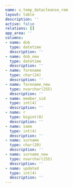 ```yaml
---
name: u_temp_datacleanse_rem
layout: table
description: ''
active: false
relations: []
app_area: ''
columns:
- name: dob
  type: datetime
  description: ''
- name: dob_new
  type: datetime
  description: ''
- name: forename
  type: char(24)
  description: ''
- name: forename_new
  type: nvarchar(255)
  description: ''
- name: member_sid
  type: int(4)
  description: ''
- name: r
  type: bigint(8)
  description: ''
- name: same
  type: int(4)
  description: ''
- name: surname
  type: char(20)
  description: ''
- name: surname_new
  type: nvarchar(255)
  description: ''
- name: updated
  type: int(4)
  description: ''
---
```


